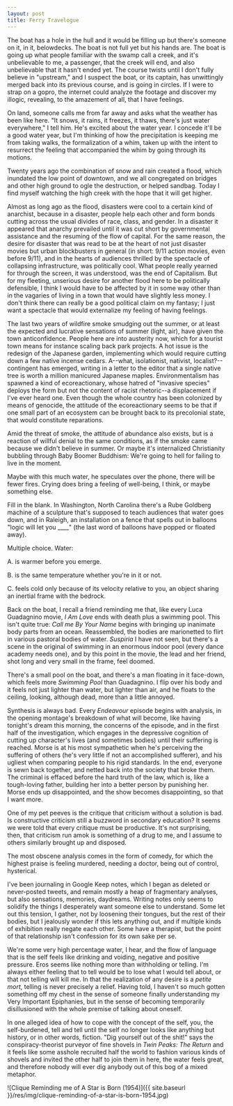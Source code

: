 ```yaml
---
layout: post
title: Ferry Travelogue
---
```


The boat has a hole in the hull and it would be filling up but there's someone on it, in it, belowdecks. The boat is not full yet but his hands are. The boat is going up what people familiar with the swamp call a creek, and it's unbelievable to me, a passenger, that the creek will end, and also unbelievable that it hasn't ended yet. The course twists until I don't fully believe in "upstream," and I suspect the boat, or its captain, has unwittingly merged back into its previous course, and is going in circles. If I were to strap on a gopro, the internet could analyze the footage and discover my illogic, revealing, to the amazement of all, that I have feelings.

On land, someone calls me from far away and asks what the weather has been like here. "It snows, it rains, it freezes, it thaws, there's just water everywhere," I tell him. He's excited about the water year. I concede it'll be a good water year, but I'm thinking of how the precipitation is keeping me from taking walks, the formalization of a whim, taken up with the intent to resurrect the feeling that accompanied the whim by going through its motions.

Twenty years ago the combination of snow and rain created a flood, which inundated the low point of downtown, and we all congregated on bridges and other high ground to ogle the destruction, or helped sandbag. Today I find myself watching the high creek with the hope that it will get higher.

Almost as long ago as the flood, disasters were cool to a certain kind of anarchist, because in a disaster, people help each other and form bonds cutting across the usual divides of race, class, and gender. In a disaster it appeared that anarchy prevailed until it was cut short by governmental assistance and the resuming of the flow of capital. For the same reason, the desire for disaster that was read to be at the heart of not just disaster movies but urban blockbusters in general (in short: 9/11 action movies, even before 9/11), and in the hearts of audiences thrilled by the spectacle of collapsing infrastructure, was politically cool. What people really yearned for through the screen, it was understood, was the end of Capitalism. But for my fleeting, unserious desire for another flood here to be politically defensible, I think I would have to be affected by it in some way other than in the vagaries of living in a town that would have slightly less money. I don't think there can really be a good political claim on my fantasy; I just want a spectacle that would externalize my feeling of having feelings.

The last two years of wildfire smoke smudging out the summer, or at least the expected and lucrative sensations of summer (light, air), have given the town anticonfidence. People here are into austerity now, which for a tourist town means for instance scaling back park projects. A hot issue is the redesign of the Japanese garden, implementing which would require cutting down a few native incense cedars. A--what, isolationist, nativist, localist?--contingent has emerged, writing in a letter to the editor that a single native tree is worth a million manicured Japanese maples. Environmentalism has spawned a kind of ecoreactionary, whose hatred of "invasive species" deploys the form but not the content of racist rhetoric--a displacement if I've ever heard one. Even though the whole country has been colonized by means of genocide, the attitude of the ecoreactionary seems to be that if one small part of an ecosystem can be brought back to its precolonial state, that would constitute reparations.

Amid the threat of smoke, the attitude of abundance also exists, but is a reaction of willful denial to the same conditions, as if the smoke came because we didn't believe in summer. Or maybe it's internalized Christianity bubbling through Baby Boomer Buddhism: We're going to hell for failing to live in the moment.

Maybe with this much water, he speculates over the phone, there will be fewer fires. Crying does bring a feeling of well-being, I think, or maybe something else.

Fill in the blank. In Washington, North Carolina there's a Rube Goldberg machine of a sculpture that's supposed to teach audiences that water goes down, and in Raleigh, an installation on a fence that spells out in balloons "logic will let you \_\_\_\_" (the last word of balloons have popped or floated away).

Multiple choice. Water:

A. is warmer before you emerge.

B. is the same temperature whether you're in it or not.

C. feels cold only because of its velocity relative to you, an object sharing an inertial frame with the bedrock.

Back on the boat, I recall a friend reminding me that, like every Luca Guadagnino movie, *I Am Love* ends with death plus a swimming pool. This isn't quite true: *Call me By Your Name* begins with bringing up inanimate body parts from an ocean. Reassembled, the bodies are marionetted to flirt in various pastoral bodies of water. *Suspiria* I have not seen, but there's a scene in the original of swimming in an enormous indoor pool (every dance academy needs one), and by this point in the movie, the lead and her friend, shot long and very small in the frame, feel doomed.

There's a small pool on the boat, and there's a man floating in it face-down, which feels more *Swimming Pool* than Guadagnino. I flip over his body and it feels not just lighter than water, but lighter than air, and he floats to the ceiling, looking, although dead, more than a little annoyed.

Synthesis is always bad. Every *Endeavour* episode begins with analysis, in the opening montage's breakdown of what will become, like having tonight's dream this morning, the concerns of the episode, and in the first half of the investigation, which engages in the depressive cognition of cutting up character's lives (and sometimes bodies) until their suffering is reached. Morse is at his most sympathetic when he's perceiving the suffering of others (he's very little if not an accomplished sufferer), and his ugliest when comparing people to his rigid standards. In the end, everyone is sewn back together, and netted back into the society that broke them. The criminal is effaced before the hard truth of the law, which is, like a tough-loving father, building her into a better person by punishing her. Morse ends up disappointed, and the show becomes disappointing, so that I want more.

One of my pet peeves is the critique that criticism without a solution is bad. Is constructive criticism still a buzzword in secondary education? It seems we were told that every critique must be productive. It's not surprising, then, that criticism run amok is something of a drug to me, and I assume to others similarly brought up and disposed.

The most obscene analysis comes in the form of comedy, for which the highest praise is feeling murdered, needing a doctor, being out of control, hysterical.

I've been journaling in Google Keep notes, which I began as deleted or never-posted tweets, and remain mostly a heap of fragmentary analyses, but also sensations, memories, daydreams. Writing notes only seems to solidify the things I desperately want someone else to understand. Some let out this tension, I gather, not by loosening their tongues, but the rest of their bodies, but I jealously wonder if this lets anything out, and if multiple kinds of exhibition really negate each other. Some have a therapist, but the point of that relationship isn't confession for its own sake per se.

We're some very high percentage water, I hear, and the flow of language that is the self feels like drinking and voiding, negative and positive pressure. Eros seems like nothing more than withholding or telling. I'm always either feeling that to tell would be to lose what I would tell about, or that not telling will kill me. In that the realization of any desire is a *petite mort*, telling is never precisely a relief. Having told, I haven't so much gotten something off my chest in the sense of someone finally understanding my Very Important Epiphanies, but in the sense of becoming temporarily disillusioned with the whole premise of talking about oneself.

In one alleged idea of how to cope with the concept of the self, you, the self-burdened, tell and tell until the self no longer looks like anything but history, or in other words, fiction. "Dig yourself out of the shit!" says the conspiracy-theorist purveyor of fine shovels in *Twin Peaks: The Return* and it feels like some asshole recruited half the world to fashion various kinds of shovels and invited the other half to join them in here, the water feels great, and therefore nobody will ever dig anybody out of this bog of a mixed metaphor.

![Clique Reminding me of A Star is Born (1954)]({{ site.baseurl }}/res/img/clique-reminding-of-a-star-is-born-1954.jpg)